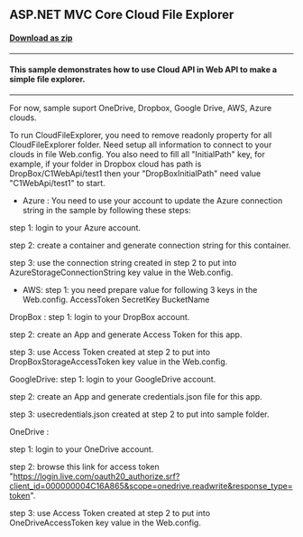## ASP.NET MVC Core Cloud File Explorer
#### [Download as zip](https://downgit.github.io/#/home?url=https://github.com/GrapeCity/ComponentOne-ASPNET-MVC-Samples/tree/master/ASPNETCore/HowTo/CloudFileExplorer)
____
#### This sample demonstrates how to use Cloud API in Web API to make a simple file explorer.
____
For now, sample suport OneDrive, Dropbox, Google Drive, AWS, Azure clouds.

To run CloudFileExplorer, you need to remove readonly property  for all CloudFileExplorer folder. Need setup all information to connect to your clouds in file Web.config.
You also need to fill all "InitialPath" key, for example, if your folder in Dropbox cloud has path is DropBox/C1WebApi/test1 then your "DropBoxInitialPath" need value "C1WebApi/test1" to start.



* Azure :
You need to use your account to update the Azure connection string in the sample by following these steps:

step 1: login to your Azure account.

step 2: create a container and generate connection string for this container.

step 3: use the connection string created in step 2 to put into AzureStorageConnectionString key value in the Web.config.
 


* AWS:
step 1: you need prepare value for following 3 keys in the Web.config.
AccessToken
SecretKey
BucketName 

DropBox :
step 1: login to your DropBox account.

step 2: create an App and generate Access Token for this app.

step 3: use Access Token  created at step 2 to put into DropBoxStorageAccessToken key value in the Web.config.


GoogleDrive:
step 1: login to your GoogleDrive account.

step 2: create an App and generate credentials.json file for this app.

step 3: usecredentials.json  created at step 2 to put into sample folder.


OneDrive :

step 1: login to your OneDrive account.

step 2: browse this link for access token
"https://login.live.com/oauth20_authorize.srf?client_id=000000004C16A865&scope=onedrive.readwrite&response_type=token".

step 3: use Access Token  created at step 2 to put into OneDriveAccessToken
key value in the Web.config.
